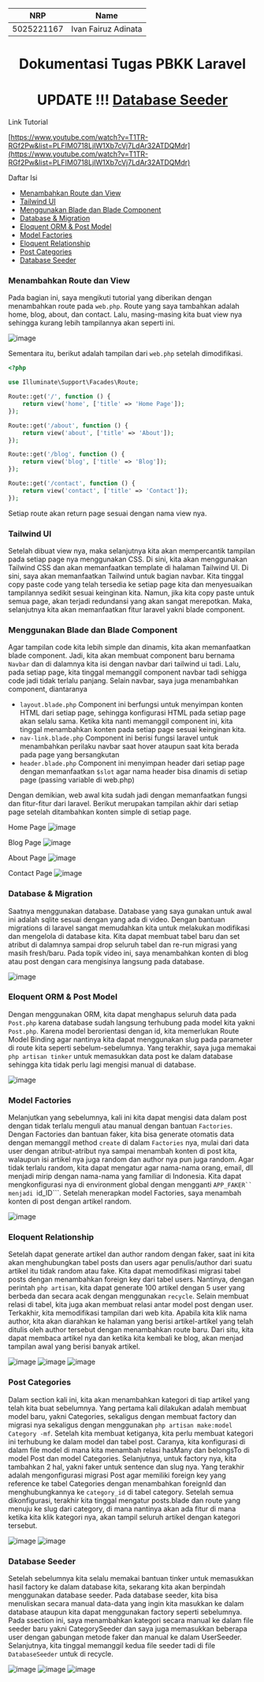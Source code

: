 <div align=center>

|    NRP     |      Name      |
| :--------: | :------------: |
| 5025221167 | Ivan Fairuz Adinata |

# Dokumentasi Tugas PBKK Laravel
# UPDATE !!! [Database Seeder](#database-seeder)

</div>

Link Tutorial

[https://www.youtube.com/watch?v=T1TR-RGf2Pw&list=PLFIM0718LjIW1Xb7cVj7LdAr32ATDQMdr](https://www.youtube.com/watch?v=T1TR-RGf2Pw&list=PLFIM0718LjIW1Xb7cVj7LdAr32ATDQMdr)

Daftar Isi
- [Menambahkan Route dan View](#menambahkan-route-dan-view)
- [Tailwind UI](#tailwind-ui)
- [Menggunakan Blade dan Blade Component](#menggunakan-blade-dan-blade-component)
- [Database & Migration](#database-&-migration)
- [Eloquent ORM & Post Model](#eloquent-orm-&-post-model)
- [Model Factories](#model-factories)
- [Eloquent Relationship](#eloquent-relationship)
- [Post Categories](#post-categories)
- [Database Seeder](#database-seeder)

### Menambahkan Route dan View
Pada bagian ini, saya mengikuti tutorial yang diberikan dengan menambahkan route pada ```web.php```. Route yang saya tambahkan adalah home, blog, about, dan contact. Lalu, masing-masing kita buat view nya sehingga kurang lebih tampilannya akan seperti ini.

![image](https://drive.google.com/uc?export=download&id=1-wyqEpL64e9CdCgdIg-_cXvc2vEM3QNa)

Sementara itu, berikut adalah tampilan dari ```web.php``` setelah dimodifikasi.

```php 
<?php

use Illuminate\Support\Facades\Route;

Route::get('/', function () {
    return view('home', ['title' => 'Home Page']);
});

Route::get('/about', function () {
    return view('about', ['title' => 'About']); 
});

Route::get('/blog', function () {
    return view('blog', ['title' => 'Blog']);
});

Route::get('/contact', function () {
    return view('contact', ['title' => 'Contact']);
});
```

Setiap route akan return page sesuai dengan nama view nya.

### Tailwind UI
Setelah dibuat view nya, maka selanjutnya kita akan mempercantik tampilan pada setiap page nya menggunakan CSS. Di sini, kita akan menggunakan Tailwind CSS dan akan memanfaatkan template di halaman Tailwind UI. Di sini, saya akan memanfaatkan Tailwind untuk bagian navbar. Kita tinggal copy paste code yang telah tersedia ke setiap page kita dan menyesuaikan tampilannya sedikit sesuai keinginan kita. Namun, jika kita copy paste untuk semua page, akan terjadi redundansi yang akan sangat merepotkan. Maka, selanjutnya kita akan memanfaatkan fitur laravel yakni blade component.

### Menggunakan Blade dan Blade Component
Agar tampilan code kita lebih simple dan dinamis, kita akan memanfaatkan blade component. Jadi, kita akan membuat component baru bernama ```Navbar``` dan di dalamnya kita isi dengan navbar dari tailwind ui tadi. Lalu, pada setiap page, kita tinggal memanggil component navbar tadi sehigga code jadi tidak terlalu panjang. Selain navbar, saya juga menambahkan component, diantaranya
- ```layout.blade.php``` Component ini berfungsi untuk menyimpan konten HTML dari setiap page, sehingga konfigurasi HTML pada setiap page akan selalu sama. Ketika kita nanti memanggil component ini, kita tinggal menambahkan konten pada setiap page sesuai keinginan kita.
- ```nav-link.blade.php``` Component ini berisi fungsi laravel untuk menambahkan perilaku navbar saat hover ataupun saat kita berada pada page yang bersangkutan
- ```header.blade.php``` Component ini menyimpan header dari setiap page dengan memanfaatkan ```$slot``` agar nama header bisa dinamis di setiap page (passing variable di web.php)

Dengan demikian, web awal kita sudah jadi dengan memanfaatkan fungsi dan fitur-fitur dari laravel. Berikut merupakan tampilan akhir dari setiap page setelah ditambahkan konten simple di setiap page.

Home Page
![image](https://drive.google.com/uc?export=download&id=11SDI3_cuUYWE1Ie8ZtZcKEzLjXgr9F3h)

Blog Page
![image](https://drive.google.com/uc?export=download&id=1M34tjEjrcA5ZLe-WjGNXi-Kl_TDt2qwE)

About Page
![image](https://drive.google.com/uc?export=download&id=1Hs7Wr_5cRFrkpnz4e1_kSAk08p7oTrK5)

Contact Page
![image](https://drive.google.com/uc?export=download&id=1fT69sAqlI6_MSOEclUZ2gNq2Rp3V0ILQ)

### Database & Migration
Saatnya menggunakan database. Database yang saya gunakan untuk awal ini adalah sqlite sesuai dengan yang ada di video. Dengan bantuan migrations di laravel sangat memudahkan kita untuk melakukan modifikasi dan mengelola di database kita. Kita dapat membuat tabel baru dan set atribut di dalamnya sampai drop seluruh tabel dan re-run migrasi yang masih fresh/baru. Pada topik video ini, saya menambahkan konten di blog atau post dengan cara mengisinya langsung pada database.

![image](https://drive.google.com/uc?export=download&id=1BlRNI3uwISjNzX2vgBrhpX-V2abOcjNj)

### Eloquent ORM & Post Model
Dengan menggunakan ORM, kita dapat menghapus seluruh data pada ```Post.php``` karena database sudah langsung terhubung pada model kita yakni ```Post.php```. Karena model berorientasi dengan id, kita memerlukan Route Model Binding agar nantinya kita dapat menggunakan slug pada parameter di route kita seperti sebelum-sebelumnya. Yang terakhir, saya juga memakai ```php artisan tinker``` untuk memasukkan data post ke dalam database sehingga kita tidak perlu lagi mengisi manual di database.

![image](https://drive.google.com/uc?export=download&id=1WItItAJ6e4tFCoyN7SMhshmALRoalN2R)

### Model Factories
Melanjutkan yang sebelumnya, kali ini kita dapat mengisi data dalam post dengan tidak terlalu menguli atau manual dengan bantuan ```Factories```. Dengan Factories dan bantuan faker, kita bisa generate otomatis data dengan memanggil method ```create``` di dalam ```Factories``` nya, mulai dari data user dengan atribut-atribut nya sampai menambah konten di post kita, walaupun isi artikel nya juga random dan author nya pun juga random. Agar tidak terlalu random, kita dapat mengatur agar nama-nama orang, email, dll menjadi mirip dengan nama-nama yang familiar di Indonesia. Kita dapat mengkonfigurasi nya di environment global dengan mengganti ```APP_FAKER`` menjadi ```id_ID```. Setelah menerapkan model Factories, saya menambah konten di post dengan artikel random.

![image](https://drive.google.com/uc?export=download&id=1HK_QbwDyKHn_eUH95oDhF-vS-mKERpqU)

### Eloquent Relationship
Setelah dapat generate artikel dan author random dengan faker, saat ini kita akan menghubungkan tabel posts dan users agar penulis/author dari suatu artikel itu tidak random atau fake. Kita dapat memodifikasi migrasi tabel posts dengan menambahkan foreign key dari tabel users. Nantinya, dengan perintah ```php artisan```, kita dapat generate 100 artikel dengan 5 user yang berbeda dan secara acak dengan menggunakan ```recycle```. Selain membuat relasi di tabel, kita juga akan membuat relasi antar model post dengan user. Terkakhir, kita memodifikasi tampilan dari web kita. Apabila kita klik nama author, kita akan diarahkan ke halaman yang berisi artikel-artikel yang telah ditulis oleh author tersebut dengan menambahkan route baru. Dari situ, kita dapat membaca artikel nya dan ketika kita kembali ke blog, akan menjad tampilan awal yang berisi banyak artikel. 

![image](https://drive.google.com/uc?export=download&id=13IPBQy0sTYYexGv3MDtjOpLEvO1D3BDE)
![image](https://drive.google.com/uc?export=download&id=1Vq-_8XUxtC4YP5N-soKB0N82LyBa35G8)
![image](https://drive.google.com/uc?export=download&id=1Q-bIzDza4n7nozPLHfSinHy7hfhZC8IJ)

### Post Categories
Dalam section kali ini, kita akan menambahkan kategori di tiap artikel yang telah kita buat sebelumnya. Yang pertama kali dilakukan adalah membuat model baru, yakni Categories, sekaligus dengan membuat factory dan migrasi nya sekaligus dengan menggunakan ```php artisan make:model Category -mf```. Setelah kita membuat ketiganya, kita perlu membuat kategori ini terhubung ke dalam model dan tabel post. Caranya, kita konfigurasi di dalam file model di mana kita menambah relasi hasMany dan belongsTo di model Post dan model Categories. Selanjutnya, untuk factory nya, kita tambahkan 2 hal, yakni faker untuk sentence dan slug nya. Yang terakhir adalah mengonfigurasi migrasi Post agar memiliki foreign key yang reference ke tabel Categories dengan menambahkan foreignId dan menghubungkannya ke ```category_id``` di tabel category. Setelah semua dikonfigurasi, terakhir kita tinggal mengatur posts.blade dan route yang menuju ke slug dari category, di mana nantinya akan ada fitur di mana ketika kita klik kategori nya, akan tampil seluruh artikel dengan kategori tersebut.

![image](https://drive.google.com/uc?export=download&id=1JC4EMe7NXJ6Q4F8WGP4e6YzNuq22RFBU)
![image](https://drive.google.com/uc?export=download&id=1gd2W8GxnwuA3NLOo4Lu61xY0g_O3xAcH)

### Database Seeder
Setelah sebelumnya kita selalu memakai bantuan tinker untuk memasukkan hasil factory ke dalam database kita, sekarang kita akan berpindah menggunakan database seeder. Pada database seeder, kita bisa menuliskan secara manual data-data yang ingin kita masukkan ke dalam database ataupun kita dapat menggunakan factory seperti sebelumnya. Pada ssection ini, saya menambahkan kategori secara manual ke dalam file seeder baru yakni CategorySeeder dan saya juga memasukkan beberapa user dengan gabungan metode faker dan manual ke dalam UserSeeder. Selanjutnya, kita tinggal memanggil kedua file seeder tadi di file ```DatabaseSeeder``` untuk di recycle.

![image](https://drive.google.com/uc?export=download&id=1VyFhimp0obauke_YN0U85_hBNA5bnFEL)
![image](https://drive.google.com/uc?export=download&id=1iEPNktCVBBXijTY4mcUumYRBGkGF0YQ2)
![image](https://drive.google.com/uc?export=download&id=1pQL8tKJMnJpqFnKmVLzIscwAm3_FQCKN)
